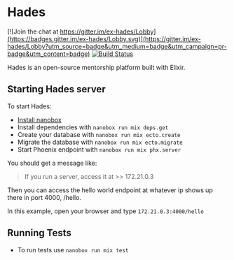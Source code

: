 # Hades

[![Join the chat at https://gitter.im/ex-hades/Lobby](https://badges.gitter.im/ex-hades/Lobby.svg)](https://gitter.im/ex-hades/Lobby?utm_source=badge&utm_medium=badge&utm_campaign=pr-badge&utm_content=badge) [![Build Status](http://circleci-badges-max.herokuapp.com/img/lbighetti/hades/master?token=1377ab1f1387cf61a423b4e2a607fe6925166e4e)](https://circleci.com/gh/lbighetti/hades/tree/master)

Hades is an open-source mentorship platform built with Elixir.

## Starting Hades server

To start Hades:

  * [Install nanobox](https://docs.nanobox.io/install/)
  * Install dependencies with `nanobox run mix deps.get`
  * Create your database with `nanobox run mix ecto.create`
  * Migrate the database with `nanobox run mix ecto.migrate`
  * Start Phoenix endpoint with `nanobox run mix phx.server`

You should get a message like:

> If you run a server, access it at >> 172.21.0.3

Then you can access the hello world endpoint at whatever ip shows up there in port 4000, /hello.

In this example, open your browser and type `172.21.0.3:4000/hello`


## Running Tests

* To run tests use `nanobox run mix test`
